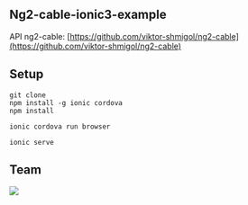Ng2-cable-ionic3-example
-

API ng2-cable: [https://github.com/viktor-shmigol/ng2-cable](https://github.com/viktor-shmigol/ng2-cable)

Setup
-

    git clone
    npm install -g ionic cordova
    npm install

    ionic cordova run browser

    ionic serve

Team
-

[![](https://avatars2.githubusercontent.com/u/8638674?v=3&s=72)](https://github.com/viktor-shmigol)
